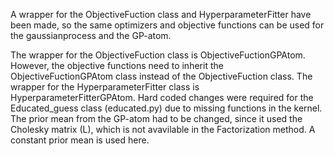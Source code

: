 A wrapper for the ObjectiveFuction class and HyperparameterFitter have been made, so the same optimizers and objective functions can be used for the gaussianprocess and the GP-atom. 

The wrapper for the ObjectiveFuction class is ObjectiveFuctionGPAtom. However, the objective functions need to inherit the ObjectiveFuctionGPAtom class instead of the ObjectiveFuction class.
The wrapper for the HyperparameterFitter class is HyperparameterFitterGPAtom.
Hard coded changes were required for the Educated_guess class (educated.py) due to missing functions in the kernel.
The prior mean from the GP-atom had to be changed, since it used the Cholesky matrix (L), which is not avavilable in the Factorization method. A constant prior mean is used here.
